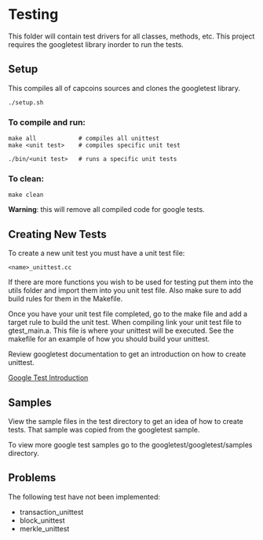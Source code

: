 
# Testing
This folder will contain test drivers for all classes, methods, etc. This project requires the googletest library inorder to run the tests.
 
## Setup
This compiles all of capcoins sources and clones the googletest library.
```
./setup.sh
```

### To compile and run:
```
make all            # compiles all unittest
make <unit test>    # compiles specific unit test
```

```
./bin/<unit test>   # runs a specific unit tests
```

### To clean:
```
make clean 
```
**Warning**: this will remove all compiled code for google tests.

## Creating New Tests
To create a new unit test you must have a unit test file:
```
<name>_unittest.cc
```
If there are more functions you wish to be used for testing put them into the utils folder and import them into you unit test file. Also make sure to add build rules for them in the Makefile.

Once you have your unit test file completed, go to the make file and add a target rule to build the unit test. When compiling link your unit test file to gtest_main.a. This file is where your unittest will be executed. See the makefile for an example of how you should build your unittest.

Review googletest documentation to get an introduction on how to create unittest.

[Google Test Introduction](https://github.com/google/googletest/blob/master/googletest/docs/Primer.md)



## Samples
View the sample files in the test directory to get an idea of how to create tests. That sample was copied from the googletest sample.

To view more google test samples go to the googletest/googletest/samples directory.


## Problems

The following test have not been implemented:

 - transaction_unittest
 - block_unittest
 - merkle_unittest
